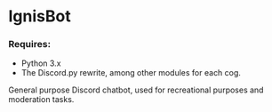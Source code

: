 # IgnisBot
### Requires:
- Python 3.x
- The Discord.py rewrite, among other modules for each cog.

General purpose Discord chatbot, used for recreational purposes and moderation tasks.
